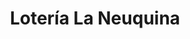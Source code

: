 ---
title: "Lotería La Neuquina"
url: /neuquen/loteria-la-neuquina-avenida-olascoaga-3/
shop: Lotterie
---